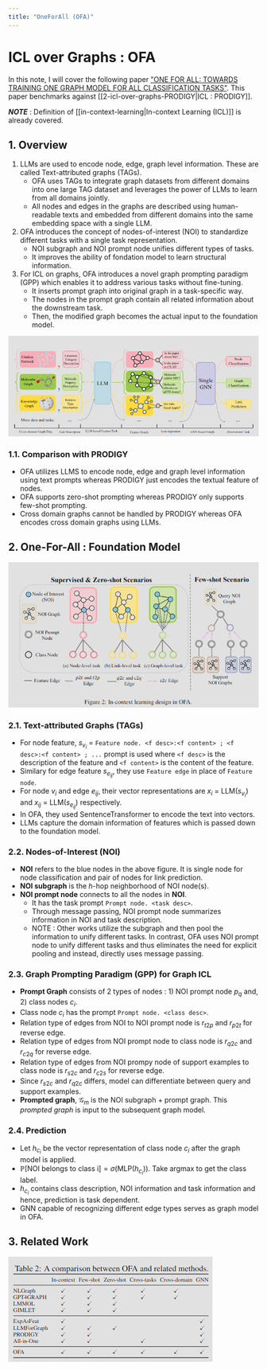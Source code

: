 ```yaml
---
title: "OneForAll (OFA)"
---
```


# ICL over Graphs : OFA

In this note, I will cover the following paper ["ONE FOR ALL: TOWARDS TRAINING ONE GRAPH MODEL FOR ALL CLASSIFICATION TASKS"](https://arxiv.org/pdf/2310.00149v1.pdf). This paper benchmarks against [[2-icl-over-graphs-PRODIGY|ICL : PRODIGY]]. 

_**NOTE**_ : Definition of [[in-context-learning|In-context Learning (ICL)]] is already covered.

## 1. Overview

1. LLMs are used to encode node, edge, graph level information. These are called Text-attributed graphs (TAGs).
    - OFA uses TAGs to integrate graph datasets from different domains into one large TAG dataset and leverages the power of LLMs to learn from all domains jointly.
    - All nodes and edges in the graphs are described using human-readable texts and embedded from different domains into the same embedding space with a single LLM.
2. OFA introduces the concept of nodes-of-interest (NOI) to standardize different tasks with a single task representation.
    - NOI subgraph and NOI prompt node unifies different types of tasks.
    - It improves the ability of fondation model to learn structural information.
3. For ICL on graphs,  OFA introduces a novel graph prompting paradigm (GPP) which enables it to address various tasks without fine-tuning.
    - It inserts prompt graph into original graph in a task-specific way.
    -  The nodes in the prompt graph contain all related information about the downstream task. 
    -  Then, the modified graph becomes the actual input to the foundation model.

![OFA pipeline](/docs/assets/ofa-pipeline.png)

### 1.1. Comparison with PRODIGY

- OFA utilizes LLMS to encode node, edge and graph level information using text prompts whereas PRODIGY just encodes the textual feature of nodes.
- OFA supports zero-shot prompting whereas PRODIGY only supports few-shot prompting.
- Cross domain graphs cannot be handled by PRODIGY whereas OFA encodes cross domain graphs using LLMs.

## 2. One-For-All : Foundation Model

![OFA model](/docs/assets/ofa-model.png)

### 2.1. Text-attributed Graphs (TAGs)

- For node feature, $s_{v_i}$ = `Feature node. <f desc>:<f content> ; <f desc>:<f content> ; ...` prompt is used where `<f desc>` is the description of the feature and `<f content>` is the content of the feature.
- Similary for edge feature $s_{e_{ij}}$, they use `Feature edge` in place of `Feature node`.
- For node $v_i$ and edge $e_{ij}$, their vector representations are $x_i$ = LLM($s_{v_i}$) and $x_{ij}$ = LLM($s_{e_{ij}}$) respectively.
- In OFA, they used SentenceTransformer to encode the text into vectors.
- LLMs capture the domain information of features which is passed down to the foundation model.

### 2.2. Nodes-of-Interest (NOI)

- **NOI** refers to the blue nodes in the above figure. It is single node for node classification and pair of nodes for link prediction.
- **NOI subgraph** is the $h$-hop neighborhood of NOI node(s).
- **NOI prompt node** connects to all the nodes in **NOI**.
    - It has the task prompt `Prompt node. <task desc>`.
    - Through message passing, NOI prompt node summarizes information in NOI and task description.
    - NOTE : Other works utilize the subgraph and then pool the information to unify different tasks. In contrast, OFA uses NOI prompt node to unify different tasks and thus eliminates the need for explicit pooling and instead, directly uses message passing.

### 2.3. Graph Prompting Paradigm (GPP) for Graph ICL 

- **Prompt Graph** consists of 2 types of nodes : 1) NOI prompt node $p_q$ and, 2) class nodes $c_i$.
- Class node $c_i$ has the prompt `Prompt node. <class desc>`.
- Relation type of edges from NOI to NOI prompt node is $r_{t2p}$ and $r_{p2t}$ for reverse edge.
- Relation type of edges from NOI prompt node to class node is $r_{q2c}$ and $r_{c2q}$ for reverse edge.
- Relation type of edges from NOI prompy node of support examples to class node is $r_{s2c}$ and $r_{c2s}$ for reverse edge.
- Since $r_{s2c}$ and $r_{q2c}$ differs, model can differentiate between query and support examples.
- **Prompted graph**, $\mathcal{G}_m$ is the NOI subgraph + prompt graph. This *prompted graph* is input to the subsequent graph model.

### 2.4. Prediction

- Let $h_{c_i}$ be the vector representation of class node $c_i$ after the graph model is applied.
- $\mathbb{P}\text{[NOI belongs to class i]} = \sigma(\text{MLP}(h_{c_i}))$. Take $\text{argmax}$ to get the class label.
- $h_{c_i}$ contains class description, NOI information and task information and hence, prediction is task dependent.
- GNN capable of recognizing different edge types serves as graph model in OFA.

## 3. Related Work

![OFA comparison](/docs/assets/ofa-comparison.png)


